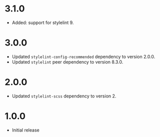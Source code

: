 # 3.1.0

-   Added: support for stylelint 9.

# 3.0.0

-   Updated `stylelint-config-recommended` dependency to version 2.0.0.
-   Updated `stylelint` peer dependency to version 8.3.0.

# 2.0.0

-   Updated `stylelint-scss` dependency to version 2.

# 1.0.0

-   Initial release
